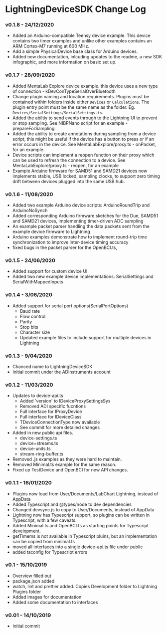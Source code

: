# LightningDeviceSDK Change Log

### v0.1.8 - 24/12/2020
- Added an Arduino-compatible Teensy device example. This device contains two timer examples and unlike other examples contains an ARM Cortex-M7 running at 600 MHz.
- Add a simple PhysicalDevice base class for Arduino devices.
- Added new documentation, inlcuding updates to the readme, a new SDK infographic, and more information on basic set up.

### v0.1.7 - 28/09/2020
- Added MentaLab Explore device example. this device uses a new type of connection -  kDevConTypeSerialOverBluetooth
- Change plugin naming and location requirements. Plugins must be contained within folders inside either `Devices` or `Calculations`. The plugin entry point must be the same name as the folder. Eg. `Devices/SerialSettings/SerialSettings.ts`.
- Added the abiltiy to send events through to the Lightning UI to prevent or stop sampling. See NIBPNano script for an example - prepareForSampling.
- Added the ability to create annotations during sampling from a device script, this might be useful if the device has a button to press or if an error occurs in the device. See MentaLabExplore/proxy.ts - onPacket, for an example.
- Device scripts can implement a reopen function on their proxy which can be used to refresh the connection to a device. See MentaLabExplore/proxy.ts - reopen, for an example
- Example Arduino firmware for SAMD51 and SAMD21 devices now implements stable, USB locked, sampling clocks, to support zero timing drift between devices plugged into the same USB hub.

### v0.1.6 - 11/08/2020
- Added two example Arduino device scripts: ArduinoRoundTrip and ArduinoNoSynch
- Added corresponding Arduino firmware sketches for the Due, SAMD51 and SAMD21 devices, implementing timer-driven ADC sampling 
- An example packet parser handling the data packets sent from the example device firmware to Lightning
- Arduino examples demonstrate how to implement round-trip time synchronization to improve inter-device timing accuracy
- fixed bugs in the packet parser for the OpenBCI.ts, 

### v0.1.5 - 24/06/2020
- Added support for custom device UI
- Added two new example device implementations: SerialSettings and SerialWithMappedInputs

### v0.1.4 - 3/06/2020
- Added support for serial port options(SerialPortOptions)
   - Baud rate 
   - Flow control
   - Parity
   - Stop bits
   - Character size
   - Updated example files to include support for multiple devices in Lightning

### v0.1.3 - 9/04/2020
 - Chanced name to LightningDeviceSDK
 - Initial commit under the ADInstruments account

### v0.1.2 - 11/03/2020
- Updates to device-api.ts
   - Added 'version' to IDeviceProxySettingsSys 
   - Removed ADI specific fucntions
   - Full interface for IProxyDevice
   - Full interface for IDeviceClass
   - TDeviceConnectionType now available
   - See commit for more detailed changes
- Added in new public api files.
   - device-settings.ts
   - device=streams.ts
   - device-units.ts
   - stream-ring-buffer.ts
- Removed .js examples as they were hard to maintain. 
- Removed Minimal.ts example for the same reason. 
- Fixed up TestDevice and OpenBCI for new API changes.

### v0.1.1 - 16/01/2020
- Plugins now load from User/Documents/LabChart Lightning, instead of AppData
- Added Typescript and @types/node to dev dependencies
- Changed devsync.js to copy to User/Documents, instead of AppData
- Lightning now has Typescript support, so plugins can be written in Typescript, with a few caveats.
- Added Minimal.ts and OpenBCI.ts as starting points for Typescript development.
- getTimems is not available in Typescript pluins, but an implementation can be copied from minimal.ts
- moved all interfaces into a single device-api.ts file under public
- added tsconfig for Typescript errors


### v0.1 - 15/10/2019
- Overview filled out
- package.json added
- watch, lint and prettier added. Copies Development folder to Lightning Plugins folder
- Added images for documentation'
- Added some documentation to interfaces

### v0.01 - 14/10/2019
- Initial commit
